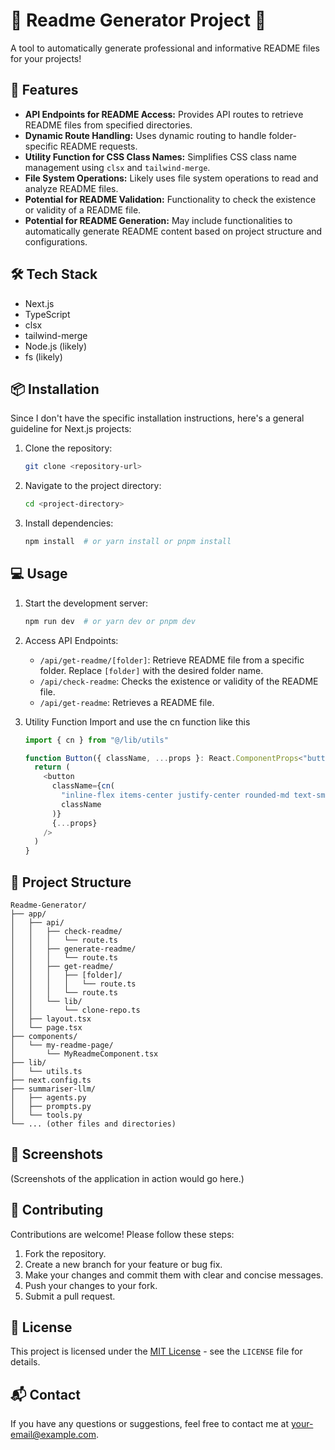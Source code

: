 # 🚀 Readme Generator Project 📝

A tool to automatically generate professional and informative README files for your projects!

## 🌟 Features

-   **API Endpoints for README Access:** Provides API routes to retrieve README files from specified directories.
-   **Dynamic Route Handling:** Uses dynamic routing to handle folder-specific README requests.
-   **Utility Function for CSS Class Names:** Simplifies CSS class name management using `clsx` and `tailwind-merge`.
-   **File System Operations:** Likely uses file system operations to read and analyze README files.
-   **Potential for README Validation:** Functionality to check the existence or validity of a README file.
-   **Potential for README Generation:** May include functionalities to automatically generate README content based on project structure and configurations.

## 🛠️ Tech Stack

-   Next.js
-   TypeScript
-   clsx
-   tailwind-merge
-   Node.js (likely)
-   fs (likely)

## 📦 Installation

Since I don't have the specific installation instructions, here's a general guideline for Next.js projects:

1.  Clone the repository:
    ```bash
    git clone <repository-url>
    ```
2.  Navigate to the project directory:
    ```bash
    cd <project-directory>
    ```
3.  Install dependencies:
    ```bash
    npm install  # or yarn install or pnpm install
    ```

## 💻 Usage

1. Start the development server:

   ```bash
   npm run dev  # or yarn dev or pnpm dev
   ```

2. Access API Endpoints:

   -   `/api/get-readme/[folder]`: Retrieve README file from a specific folder. Replace `[folder]` with the desired folder name.
   -   `/api/check-readme`: Checks the existence or validity of the README file.
   -   `/api/get-readme`: Retrieves a README file.
3. Utility Function
    Import and use the cn function like this
     ```js
     import { cn } from "@/lib/utils"

     function Button({ className, ...props }: React.ComponentProps<"button">) {
       return (
         <button
           className={cn(
             "inline-flex items-center justify-center rounded-md text-sm font-medium ring-offset-background transition-colors focus-visible:outline-none focus-visible:ring-2 focus-visible:ring-ring disabled:pointer-events-none disabled:opacity-50",
             className
           )}
           {...props}
         />
       )
     }
     ```

## 📂 Project Structure

```
Readme-Generator/
├── app/
│   ├── api/
│   │   ├── check-readme/
│   │   │   └── route.ts
│   │   ├── generate-readme/
│   │   │   └── route.ts
│   │   ├── get-readme/
│   │   │   ├── [folder]/
│   │   │   │   └── route.ts
│   │   │   └── route.ts
│   │   └── lib/
│   │       └── clone-repo.ts
│   ├── layout.tsx
│   └── page.tsx
├── components/
│   └── my-readme-page/
│       └── MyReadmeComponent.tsx
├── lib/
│   └── utils.ts
├── next.config.ts
├── summariser-llm/
│   ├── agents.py
│   ├── prompts.py
│   └── tools.py
└── ... (other files and directories)
```

## 📸 Screenshots

(Screenshots of the application in action would go here.)

## 🤝 Contributing

Contributions are welcome! Please follow these steps:

1.  Fork the repository.
2.  Create a new branch for your feature or bug fix.
3.  Make your changes and commit them with clear and concise messages.
4.  Push your changes to your fork.
5.  Submit a pull request.

## 📝 License

This project is licensed under the [MIT License](LICENSE) - see the `LICENSE` file for details.

## 📬 Contact

If you have any questions or suggestions, feel free to contact me at [your-email@example.com](mailto:your-email@example.com).
